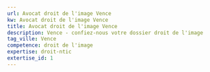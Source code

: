 ```yaml
---
url: Avocat droit de l'image Vence
kw: Avocat droit de l'image Vence
title: Avocat droit de l'image Vence
description: Vence - confiez-nous votre dossier droit de l'image
tag_ville: Vence
competence: droit de l'image
expertise: droit-ntic
extertise_id: 1
---
```


